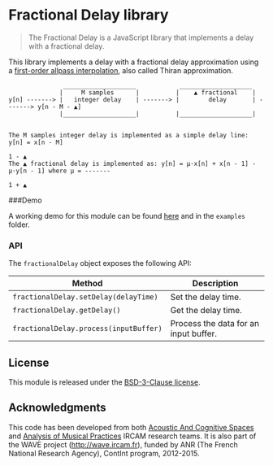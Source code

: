 # Fractional Delay library

> The Fractional Delay is a JavaScript library that implements a delay with a fractional delay.

This library implements a delay with a fractional delay approximation using a [first-order allpass interpolation](https://ccrma.stanford.edu/~jos/pasp/First_Order_Allpass_Interpolation.html), also called Thiran approximation.

```
               ____________________            ____________________
              |     M samples      |          |    ▲ fractional    |
y[n] -------> |   integer delay    | -------> |        delay       | -------> y[n - M - ▲]
              |____________________|          |____________________|


The M samples integer delay is implemented as a simple delay line: y[n] = x[n - M]
                                                                                           1 - ▲
The ▲ fractional delay is implemented as: y[n] = μ·x[n] + x[n - 1] - μ·y[n - 1] where μ = -------
                                                                                           1 + ▲

```


###Demo

A working demo for this module can be found [here](https://ircam-rnd.github.io/fractional-delay/) and in the `examples` folder.


### API

The `fractionalDelay` object exposes the following API:

Method | Description
--- | ---
`fractionalDelay.setDelay(delayTime)` | Set the delay time.
`fractionalDelay.getDelay()` | Get the delay time.
`fractionalDelay.process(inputBuffer)` | Process the data for an input buffer.

## License

This module is released under the [BSD-3-Clause license](http://opensource.org/licenses/BSD-3-Clause).

## Acknowledgments

This code has been developed from both [Acoustic And Cognitive Spaces](http://recherche.ircam.fr/equipes/salles/) and [Analysis of Musical Practices](http://apm.ircam.fr) IRCAM research teams. It is also part of the WAVE project (http://wave.ircam.fr), funded by ANR (The French National Research Agency), ContInt program, 2012-2015.
